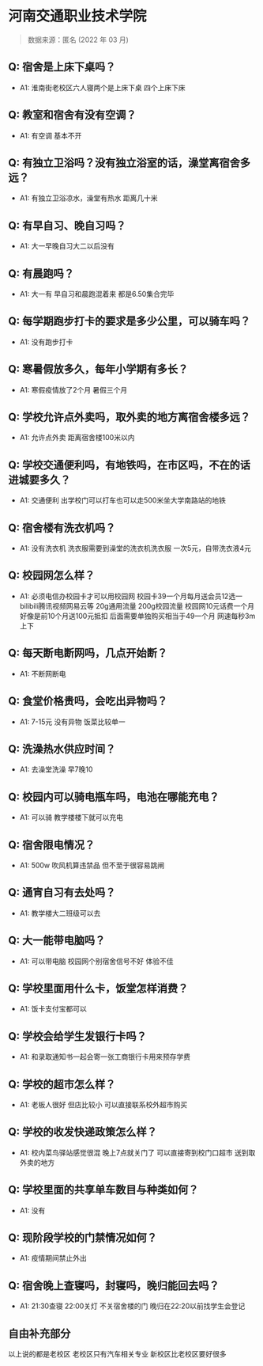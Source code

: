# 河南交通职业技术学院

> 数据来源：匿名 (2022 年 03 月)

## Q: 宿舍是上床下桌吗？

- A1: 淮南街老校区六人寝两个是上床下桌 四个上床下床

## Q: 教室和宿舍有没有空调？

- A1: 有空调 基本不开

## Q: 有独立卫浴吗？没有独立浴室的话，澡堂离宿舍多远？

- A1: 有独立卫浴凉水，澡堂有热水 距离几十米

## Q: 有早自习、晚自习吗？

- A1: 大一早晚自习大二以后没有

## Q: 有晨跑吗？

- A1: 大一有  早自习和晨跑混着来   都是6.50集合完毕

## Q: 每学期跑步打卡的要求是多少公里，可以骑车吗？

- A1: 没有跑步打卡

## Q: 寒暑假放多久，每年小学期有多长？

- A1: 寒假疫情放了2个月  暑假三个月

## Q: 学校允许点外卖吗，取外卖的地方离宿舍楼多远？

- A1: 允许点外卖   距离宿舍楼100米以内

## Q: 学校交通便利吗，有地铁吗，在市区吗，不在的话进城要多久？

- A1: 交通便利  出学校门可以打车也可以走500米坐大学南路站的地铁

## Q: 宿舍楼有洗衣机吗？

- A1: 没有洗衣机  洗衣服需要到澡堂的洗衣机洗衣服  一次5元，自带洗衣液4元

## Q: 校园网怎么样？

- A1: 必须电信办校园卡才可以用校园网  校园卡39一个月每月送会员12选一 bilibili腾讯视频网易云等 20g通用流量 200g校园流量  校园网10元话费一个月    好像是前10个月送100元抵扣  后面需要单独购买相当于49一个月   网速每秒3m上下

## Q: 每天断电断网吗，几点开始断？

- A1: 不断网断电

## Q: 食堂价格贵吗，会吃出异物吗？

- A1: 7-15元   没有异物   饭菜比较单一

## Q: 洗澡热水供应时间？

- A1: 去澡堂洗澡  早7晚10

## Q: 校园内可以骑电瓶车吗，电池在哪能充电？

- A1: 可以骑  教学楼楼下就可以充电

## Q: 宿舍限电情况？

- A1: 500w  吹风机算违禁品   但不至于很容易跳闸

## Q: 通宵自习有去处吗？

- A1: 教学楼大二班级可以去

## Q: 大一能带电脑吗？

- A1: 可以带电脑  校园网个别宿舍信号不好 体验不佳

## Q: 学校里面用什么卡，饭堂怎样消费？

- A1: 饭卡支付宝都可以

## Q: 学校会给学生发银行卡吗？

- A1: 和录取通知书一起会寄一张工商银行卡用来预存学费

## Q: 学校的超市怎么样？

- A1: 老板人很好  但店比较小  可以直接联系校外超市购买

## Q: 学校的收发快递政策怎么样？

- A1: 校内菜鸟驿站感觉很混  晚上7点就关门了  可以直接寄到校门口超市   送到取外卖的地方

## Q: 学校里面的共享单车数目与种类如何？

- A1: 没有

## Q: 现阶段学校的门禁情况如何？

- A1: 疫情期间禁止外出

## Q: 宿舍晚上查寝吗，封寝吗，晚归能回去吗？

- A1: 21:30查寝 22:00关灯  不关宿舍楼的门  晚归在22:20以前找学生会登记

## 自由补充部分

以上说的都是老校区 老校区只有汽车相关专业   新校区比老校区要好很多